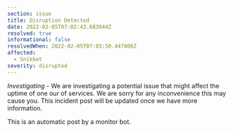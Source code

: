 ```yaml
---
section: issue
title: Disruption Detected
date: 2022-02-05T07:02:43.683944Z
resolved: true
informational: false
resolvedWhen: 2022-02-05T07:03:50.447806Z
affected:
  - Snikket
severity: disrupted
---
```

*Investigating* - We are investigating a potential issue that might affect the uptime of one our of services. We are sorry for any inconvenience this may cause you. This incident post will be updated once we have more information.

This is an automatic post by a monitor bot.
        